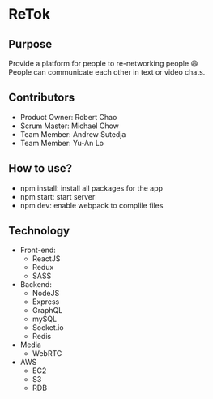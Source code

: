 # ReTok

## Purpose
Provide a platform for people to re-networking people :smile: <br />
People can communicate each other in text or video chats.

## Contributors
- Product Owner: Robert Chao <br />
- Scrum Master: Michael Chow <br />
- Team Member: Andrew Sutedja <br />
- Team Member: Yu-An Lo

## How to use?
- npm install: install all packages for the app <br />
- npm start: start server <br />
- npm dev: enable webpack to complile files

## Technology
- Front-end:
  * ReactJS
  * Redux
  * SASS
- Backend:
  * NodeJS
  * Express
  * GraphQL
  * mySQL
  * Socket.io
  * Redis
- Media
  * WebRTC
- AWS
  * EC2
  * S3
  * RDB
